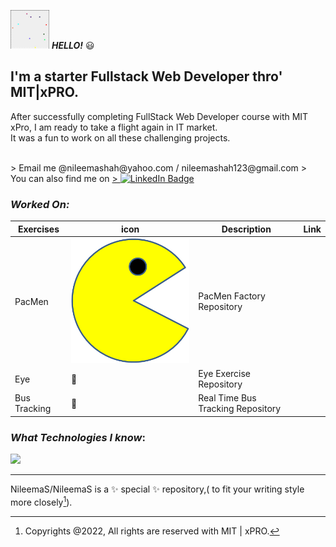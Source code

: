   <span> <img src="./bb.gif.gif" alt="Bouncing Balls GIF" > </span>  ***HELLO!*** 😃


## I'm a starter Fullstack Web Developer thro' MIT|xPRO. 
After successfully completing FullStack Web Developer course with MIT xPro, I am ready to take a flight again in IT market. <br>It was a fun to work on all these challenging projects.

<br>
> Email me @nileemashah@yahoo.com  /  nileemashah123@gmail.com
> <br> You can also find me on   <a href="https://www.linkedin.com/feed/">
> <img src="https://img.shields.io/badge/LinkedIn-blue?style=for-the-badge&logo=linkedin& logoColor=white" alt="LinkedIn Badge"/>
       </a>  




<!---
<details><summary>CLICK ME</summary>
<p>

#### We can hide anything, even code!

    ```ruby
      puts "Hello World"
    ```

</p>
</details>
--->



### *Worked On:*

| Exercises |  icon | Description | Link |
| --- | --- | --- | --- |
| PacMen |<img src="PacMan1.png" alt="pac man 1 image"> | PacMen Factory Repository |  | |
| Eye | 👀 | Eye Exercise Repository |  | |
| Bus Tracking | 🚌 | Real Time Bus Tracking Repository |  | |




### *What Technologies I know*:

 <p float="left">
  <img src="https://user-images.githubusercontent.com/96500743/156902929-21b303ee-e8ce-4f7e-97ea-9c722890ecbe.png" width="500" /></p>


---




NileemaS/NileemaS is a ✨ special ✨ repository,( to fit your writing style more closely[^note]).

  
[^note]:
    Copyrights @2022, All rights are reserved with MIT | xPRO. 
    
   






<!---
NileemaS/NileemaS is a ✨ special ✨ repository because its `README.md` (this file) appears on your GitHub profile.
You can click the Preview link to take a look at your changes.
--->
